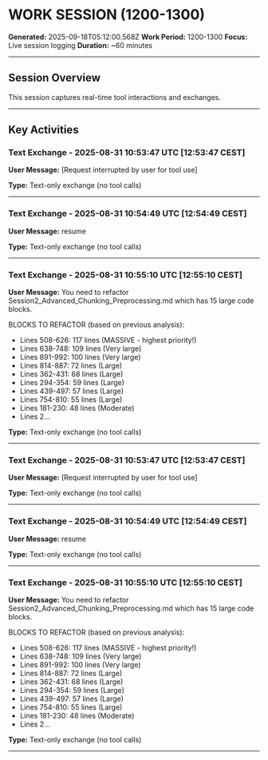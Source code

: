 # WORK SESSION (1200-1300)

**Generated:** 2025-09-18T05:12:00.568Z
**Work Period:** 1200-1300
**Focus:** Live session logging
**Duration:** ~60 minutes

---

## Session Overview

This session captures real-time tool interactions and exchanges.

---

## Key Activities

### Text Exchange - 2025-08-31 10:53:47 UTC [12:53:47 CEST]

**User Message:** [Request interrupted by user for tool use]

**Type:** Text-only exchange (no tool calls)

---

### Text Exchange - 2025-08-31 10:54:49 UTC [12:54:49 CEST]

**User Message:** resume

**Type:** Text-only exchange (no tool calls)

---

### Text Exchange - 2025-08-31 10:55:10 UTC [12:55:10 CEST]

**User Message:** You need to refactor Session2_Advanced_Chunking_Preprocessing.md which has 15 large code blocks.

BLOCKS TO REFACTOR (based on previous analysis):
- Lines 508-626: 117 lines (MASSIVE - highest priority!)
- Lines 638-748: 109 lines (Very large)
- Lines 891-992: 100 lines (Very large)
- Lines 814-887: 72 lines (Large)
- Lines 362-431: 68 lines (Large)
- Lines 294-354: 59 lines (Large)
- Lines 439-497: 57 lines (Large)
- Lines 754-810: 55 lines (Large)
- Lines 181-230: 48 lines (Moderate)
- Lines 2...

**Type:** Text-only exchange (no tool calls)

---

### Text Exchange - 2025-08-31 10:53:47 UTC [12:53:47 CEST]

**User Message:** [Request interrupted by user for tool use]

**Type:** Text-only exchange (no tool calls)

---

### Text Exchange - 2025-08-31 10:54:49 UTC [12:54:49 CEST]

**User Message:** resume

**Type:** Text-only exchange (no tool calls)

---

### Text Exchange - 2025-08-31 10:55:10 UTC [12:55:10 CEST]

**User Message:** You need to refactor Session2_Advanced_Chunking_Preprocessing.md which has 15 large code blocks.

BLOCKS TO REFACTOR (based on previous analysis):
- Lines 508-626: 117 lines (MASSIVE - highest priority!)
- Lines 638-748: 109 lines (Very large)
- Lines 891-992: 100 lines (Very large)
- Lines 814-887: 72 lines (Large)
- Lines 362-431: 68 lines (Large)
- Lines 294-354: 59 lines (Large)
- Lines 439-497: 57 lines (Large)
- Lines 754-810: 55 lines (Large)
- Lines 181-230: 48 lines (Moderate)
- Lines 2...

**Type:** Text-only exchange (no tool calls)

---

